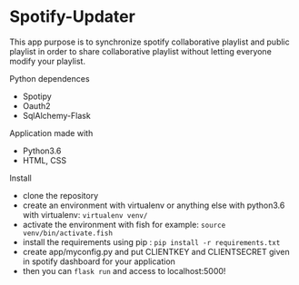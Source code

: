 # Spotify-Updater

 This app purpose is to synchronize spotify collaborative playlist and public playlist in order to share collaborative playlist without letting everyone modify your playlist.

Python dependences
- Spotipy
- Oauth2
- SqlAlchemy-Flask

Application made with
- Python3.6
- HTML, CSS

Install

- clone the repository
- create an environment with virtualenv or anything else with python3.6 with virtualenv:
````virtualenv venv/````
- activate the environment with fish for example:
````source venv/bin/activate.fish````
- install the requirements using pip : 
````pip install -r requirements.txt````
- create app/myconfig.py and put CLIENTKEY and CLIENTSECRET given in spotify dashboard for your application
- then you can ````flask run```` and access to localhost:5000!
